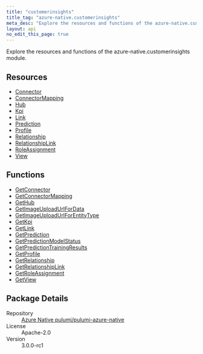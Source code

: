 ```yaml
---
title: "customerinsights"
title_tag: "azure-native.customerinsights"
meta_desc: "Explore the resources and functions of the azure-native.customerinsights module."
layout: api
no_edit_this_page: true
---
```


<!-- WARNING: this file was generated by Pulumi Docs Generator. -->
<!-- Do not edit by hand unless you're certain you know what you are doing! -->

Explore the resources and functions of the azure-native.customerinsights module.

<h2 id="resources">Resources</h2>
<ul class="api">
    <li><a href="connector/" title="Connector">Connector</a></li>
    <li><a href="connectormapping/" title="ConnectorMapping">ConnectorMapping</a></li>
    <li><a href="hub/" title="Hub">Hub</a></li>
    <li><a href="kpi/" title="Kpi">Kpi</a></li>
    <li><a href="link/" title="Link">Link</a></li>
    <li><a href="prediction/" title="Prediction">Prediction</a></li>
    <li><a href="profile/" title="Profile">Profile</a></li>
    <li><a href="relationship/" title="Relationship">Relationship</a></li>
    <li><a href="relationshiplink/" title="RelationshipLink">RelationshipLink</a></li>
    <li><a href="roleassignment/" title="RoleAssignment">RoleAssignment</a></li>
    <li><a href="view/" title="View">View</a></li>
</ul>

<h2 id="functions">Functions</h2>
<ul class="api">
    <li><a href="getconnector/" title="GetConnector">GetConnector</a></li>
    <li><a href="getconnectormapping/" title="GetConnectorMapping">GetConnectorMapping</a></li>
    <li><a href="gethub/" title="GetHub">GetHub</a></li>
    <li><a href="getimageuploadurlfordata/" title="GetImageUploadUrlForData">GetImageUploadUrlForData</a></li>
    <li><a href="getimageuploadurlforentitytype/" title="GetImageUploadUrlForEntityType">GetImageUploadUrlForEntityType</a></li>
    <li><a href="getkpi/" title="GetKpi">GetKpi</a></li>
    <li><a href="getlink/" title="GetLink">GetLink</a></li>
    <li><a href="getprediction/" title="GetPrediction">GetPrediction</a></li>
    <li><a href="getpredictionmodelstatus/" title="GetPredictionModelStatus">GetPredictionModelStatus</a></li>
    <li><a href="getpredictiontrainingresults/" title="GetPredictionTrainingResults">GetPredictionTrainingResults</a></li>
    <li><a href="getprofile/" title="GetProfile">GetProfile</a></li>
    <li><a href="getrelationship/" title="GetRelationship">GetRelationship</a></li>
    <li><a href="getrelationshiplink/" title="GetRelationshipLink">GetRelationshipLink</a></li>
    <li><a href="getroleassignment/" title="GetRoleAssignment">GetRoleAssignment</a></li>
    <li><a href="getview/" title="GetView">GetView</a></li>
</ul>

<h2 id="package-details">Package Details</h2>
<dl class="package-details">
	<dt>Repository</dt>
	<dd><a href="https://github.com/pulumi/pulumi-azure-native">Azure Native pulumi/pulumi-azure-native</a></dd>
	<dt>License</dt>
	<dd>Apache-2.0</dd>
	<dt>Version</dt>
	<dd>3.0.0-rc1</dd>
</dl>

